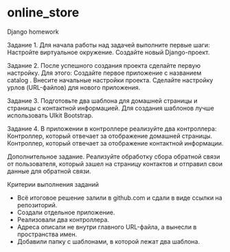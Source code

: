 # online_store
Django homework

Задание 1.
Для начала работы над задачей выполните первые шаги:
Настройте виртуальное окружение.
Создайте новый Django-проект.

Задание 2.
После успешного создания проекта сделайте первую настройку. Для этого:
Создайте первое приложение с названием 
catalog .
Внесите начальные настройки проекта.
Сделайте настройку урлов (URL-файлов) для нового приложения.

Задание 3.
Подготовьте два шаблона для домашней страницы и страницы с контактной информацией.
Для создания шаблонов лучше использовать UIkit Bootstrap. 

Задание 4.
В приложении в контроллере реализуйте два контроллера:
 Контроллер, который отвечает за отображение домашней страницы.
 Контроллер, который отвечает за отображение контактной информации.

Дополнительное задание.
Реализуйте обработку сбора обратной связи от пользователя, который зашел на страницу контактов и отправил свои данные для обратной связи.


Критерии выполнения заданий
- Всё итоговое решение залили в github.com и сдали в виде ссылки на репозиторий.
- Создали отдельное приложение.
- Реализовали два контроллера.
- Адреса описали не внутри главного URL-файла, а вынесли в пространства имен.
- Добавили папку с шаблонами, в которой лежат два шаблона.
